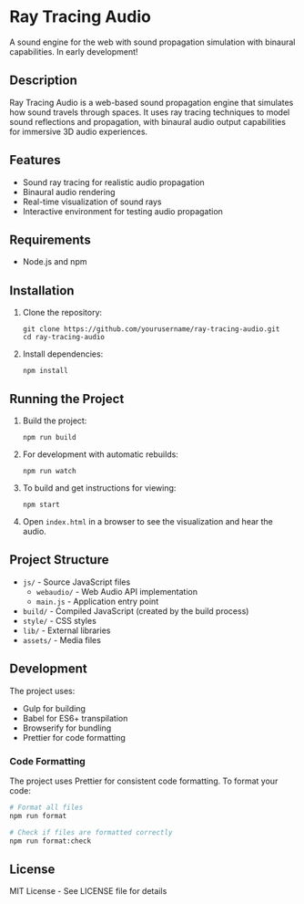 # Ray Tracing Audio

A sound engine for the web with sound propagation simulation with binaural capabilities. In early development!

## Description

Ray Tracing Audio is a web-based sound propagation engine that simulates how sound travels through spaces. It uses ray tracing techniques to model sound reflections and propagation, with binaural audio output capabilities for immersive 3D audio experiences.

## Features

- Sound ray tracing for realistic audio propagation
- Binaural audio rendering
- Real-time visualization of sound rays
- Interactive environment for testing audio propagation

## Requirements

- Node.js and npm

## Installation

1. Clone the repository:
   ```
   git clone https://github.com/yourusername/ray-tracing-audio.git
   cd ray-tracing-audio
   ```

2. Install dependencies:
   ```
   npm install
   ```

## Running the Project

1. Build the project:
   ```
   npm run build
   ```

2. For development with automatic rebuilds:
   ```
   npm run watch
   ```

3. To build and get instructions for viewing:
   ```
   npm start
   ```

4. Open `index.html` in a browser to see the visualization and hear the audio.

## Project Structure

- `js/` - Source JavaScript files
  - `webaudio/` - Web Audio API implementation
  - `main.js` - Application entry point
- `build/` - Compiled JavaScript (created by the build process)
- `style/` - CSS styles
- `lib/` - External libraries
- `assets/` - Media files

## Development

The project uses:
- Gulp for building
- Babel for ES6+ transpilation
- Browserify for bundling
- Prettier for code formatting

### Code Formatting

The project uses Prettier for consistent code formatting. To format your code:

```bash
# Format all files
npm run format

# Check if files are formatted correctly
npm run format:check
```

## License

MIT License - See LICENSE file for details
